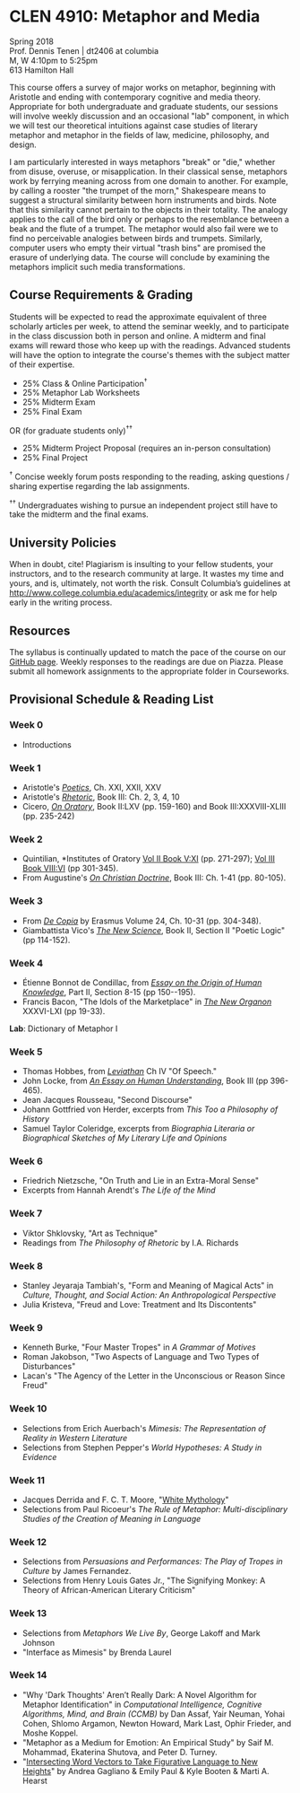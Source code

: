 # CLEN 4910: Metaphor and Media

Spring 2018  
Prof. Dennis Tenen | dt2406 at columbia  
M, W 4:10pm to 5:25pm  
613 Hamilton Hall  

This course offers a survey of major works on metaphor, beginning with
Aristotle and ending with contemporary cognitive and media theory. Appropriate
for both undergraduate and graduate students, our sessions will involve weekly
discussion and an occasional "lab" component, in which we will test our
theoretical intuitions against case studies of literary metaphor and metaphor
in the fields of law, medicine, philosophy, and design.

I am particularly interested in ways metaphors "break" or "die," whether from
disuse, overuse, or misapplication. In their classical sense, metaphors work
by ferrying meaning across from one domain to another. For example, by calling
a rooster "the trumpet of the morn," Shakespeare means to suggest a structural
similarity between horn instruments and birds. Note that this similarity
cannot pertain to the objects in their totality. The analogy applies to the
call of the bird only or perhaps to the resemblance between a beak and the
flute of a trumpet. The metaphor would also fail were we to find no
perceivable analogies between birds and trumpets. Similarly, computer users
who empty their virtual "trash bins" are promised the erasure of underlying
data. The course will conclude by examining the metaphors implicit such media
transformations.

## Course Requirements & Grading

Students will be expected to read the approximate equivalent of three
scholarly articles per week, to attend the seminar weekly, and to participate
in the class discussion both in person and online. A midterm and final exams
will reward those who keep up with the readings. Advanced students will have
the option to integrate the course's themes with the subject matter of their
expertise.

- 25%     Class & Online Participation<sup>†</sup>
- 25%     Metaphor Lab Worksheets
- 25%     Midterm Exam
- 25%     Final Exam

OR (for graduate students only)<sup>††</sup>

- 25%     Midterm Project Proposal (requires an in-person consultation)
- 25%     Final Project

<sup>†</sup> Concise weekly forum posts responding to the reading, asking
questions / sharing expertise regarding the lab assignments.

<sup>††</sup> Undergraduates wishing to pursue an independent project still
have to take the midterm and the final exams.

## University Policies

When in doubt, cite! Plagiarism is insulting to your fellow students, your
instructors, and to the research community at large. It wastes my time and
yours, and is, ultimately, not worth the risk. Consult Columbia’s guidelines
at <http://www.college.columbia.edu/academics/integrity> or ask me for help
early in the writing process.

## Resources

The syllabus is continually updated to match the pace of the course on our
[GitHub page](https://github.com/denten-courses/metaphor-media). Weekly
responses to the readings are due on Piazza. Please submit all homework
assignments to the appropriate folder in Courseworks.

## Provisional Schedule & Reading List

### Week 0

- Introductions

### Week 1

- Aristotle's *[Poetics][11]*, Ch. XXI, XXII, XXV
- Aristotle's *[Rhetoric][12]*, Book III: Ch. 2, 3, 4, 10
- Cicero, *[On Oratory][13]*, Book II:LXV (pp. 159-160) and Book
  III:XXXVIII-XLIII (pp. 235-242)

[11]: https://courseworks2.columbia.edu/courses/56904/files?preview=2276263
[12]: https://courseworks2.columbia.edu/courses/56904/files?preview=2276699
[13]: https://courseworks2.columbia.edu/courses/56904/files?preview=2276546


### Week 2

- Quintilian, *Institutes of Oratory [Vol II Book V:XI][21] (pp.  271-297);
  [Vol III Book VIII:VI][22] (pp 301-345).
- From Augustine's *[On Christian Doctrine][23]*, Book III: Ch. 1-41 (pp.
80-105).

[21]: https://courseworks2.columbia.edu/courses/56904/files?preview=2277285
[22]: https://courseworks2.columbia.edu/courses/56904/files?preview=2320377
[23]: https://courseworks2.columbia.edu/courses/56904/files?preview=2278182

### Week 3

- From [*De Copia*][32] by Erasmus Volume 24, Ch. 10-31 (pp. 304-348).
- Giambattista Vico's [*The New Science*][31], Book II,  Section II "Poetic
  Logic" (pp 114-152).

[31]: https://archive.org/download/newscienceofgiam030174mbp/newscienceofgiam030174mbp.pdf
[32]: https://courseworks2.columbia.edu/courses/56904/files?preview=2350934

### Week 4

- Étienne Bonnot de Condillac, from [*Essay on the Origin of Human
  Knowledge*][42], Part II, Section 8-15 (pp 150--195).
- Francis Bacon, "The Idols of the Marketplace" in [*The New Organon*][41]
  XXXVI-LXI (pp 19-33).

[41]: https://courseworks2.columbia.edu/courses/56904/files?preview=2351193
[42]: https://courseworks2.columbia.edu/courses/56904/files?preview=2412627

**Lab**: Dictionary of Metaphor I

### Week 5

- Thomas Hobbes, from [*Leviathan*][51] Ch IV "Of Speech."
- John Locke, from [*An Essay on Human Understanding*][52], Book III (pp
  396-465).
- Jean Jacques Rousseau, "Second Discourse"
- Johann Gottfried von Herder, excerpts from *This Too a Philosophy of
  History*
- Samuel Taylor Coleridge, excerpts from *Biographia Literaria or Biographical
  Sketches of My Literary Life and Opinions*

[51]: https://books.google.com/books/about/An_Essay_Concerning_Human_Understanding.html?id=pDNIAAAAMAAJ&printsec=frontcover&source=kp_read_button#v=onepage&q&f=false
[52]: https://books.google.com/books/download/Leviathan.pdf?id=2oc6AAAAMAAJ&output=pdf&sig=ACfU3U0l4HjJKjBN2NE6J7QqmAq4km0j4g

### Week 6

- Friedrich Nietzsche, "On Truth and Lie in an Extra-Moral Sense"
- Excerpts from Hannah Arendt's *The Life of the Mind*

### Week 7

- Viktor Shklovsky, "Art as Technique"
- Readings from *The Philosophy of Rhetoric* by I.A. Richards

### Week 8

- Stanley Jeyaraja Tambiah's, "Form and Meaning of Magical Acts" in *Culture,
  Thought, and Social Action: An Anthropological Perspective*
- Julia Kristeva, "Freud and Love: Treatment and Its Discontents"

### Week 9

- Kenneth Burke, "Four Master Tropes" in *A Grammar of Motives*
- Roman Jakobson, "Two Aspects of Language and Two Types of Disturbances"
- Lacan's "The Agency of the Letter in the Unconscious or Reason Since Freud"

### Week 10

- Selections from Erich Auerbach's *Mimesis: The Representation of Reality in
  Western Literature*
- Selections from Stephen Pepper's *World Hypotheses: A Study in Evidence*

### Week 11

- Jacques Derrida and F. C. T. Moore, "[White Mythology][121]"
- Selections from Paul Ricoeur's *The Rule of Metaphor: Multi-disciplinary
  Studies of the Creation of Meaning in Language*

[121]: https://www.jstor.org/stable/468341?seq=1#page_scan_tab_contents

### Week 12

- Selections from *Persuasions and Performances: The Play of Tropes in
  Culture* by James Fernandez.
- Selections from Henry Louis Gates Jr., "The Signifying Monkey: A Theory of
  African-American Literary Criticism"

### Week 13

- Selections from *Metaphors We Live By*, George Lakoff and Mark Johnson
- "Interface as Mimesis" by Brenda Laurel

### Week 14

- "Why 'Dark Thoughts' Aren’t Really Dark: A Novel Algorithm for Metaphor
  Identification" in *Computational Intelligence, Cognitive Algorithms, Mind,
and Brain (CCMB)* by Dan Assaf, Yair Neuman, Yohai Cohen, Shlomo Argamon,
Newton Howard, Mark Last, Ophir Frieder, and Moshe Koppel.
- "Metaphor as a Medium for Emotion: An Empirical Study" by Saif M. Mohammad,
  Ekaterina Shutova, and Peter D. Turney.
- "[Intersecting Word Vectors to Take Figurative Language to New Heights][141]" by
  Andrea Gagliano & Emily Paul & Kyle Booten & Marti A. Hearst

[141]: http://www.site.uottawa.ca/~szpak/pub/_CLfL2016_draft_proceedings.pdf#page=32

